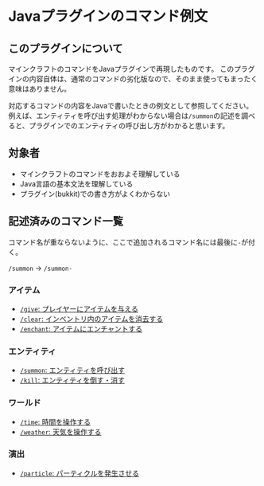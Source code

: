 # Javaプラグインのコマンド例文


## このプラグインについて

マインクラフトのコマンドをJavaプラグインで再現したものです。
このプラグインの内容自体は、通常のコマンドの劣化版なので、そのまま使ってもまったく意味はありません。  

対応するコマンドの内容をJavaで書いたときの例文として参照してください。
例えば、エンティティを呼び出す処理がわからない場合は`/summon`の記述を調べると、プラグインでのエンティティの呼び出し方がわかると思います。


## 対象者

* マインクラフトのコマンドをおおよそ理解している
* Java言語の基本文法を理解している
* プラグイン(bukkit)での書き方がよくわからない


## 記述済みのコマンド一覧

コマンド名が重ならないように、ここで追加されるコマンド名には最後に`-`が付く。

`/summon` -> `/summon-`


### アイテム
* [`/give`: プレイヤーにアイテムを与える](src/main/java/net/akihamitsuki/slash_command_clone/GiveCommand.java)
* [`/clear`: インベントリ内のアイテムを消去する](src/main/java/net/akihamitsuki/slash_command_clone/ClearCommand.java)
* [`/enchant`: アイテムにエンチャントする](src/main/java/net/akihamitsuki/slash_command_clone/EnchantCommand.java)


### エンティティ
* [`/summon`: エンティティを呼び出す](src/main/java/net/akihamitsuki/slash_command_clone/SummonCommand.java)
* [`/kill`: エンティティを倒す・消す](src/main/java/net/akihamitsuki/slash_command_clone/KillCommand.java)


### ワールド
* [`/time`: 時間を操作する](src/main/java/net/akihamitsuki/slash_command_clone/TimeCommand.java)
* [`/weather`: 天気を操作する](src/main/java/net/akihamitsuki/slash_command_clone/WeatherCommand.java)


### 演出
* [`/particle`: パーティクルを発生させる](src/main/java/net/akihamitsuki/slash_command_clone/ParticleCommand.java)


